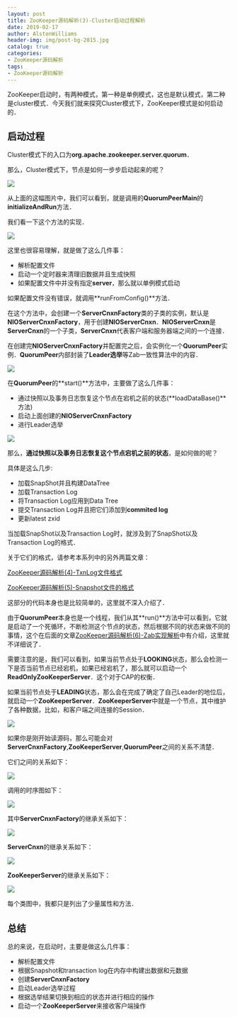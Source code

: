 ```yaml
---
layout: post
title: ZooKeeper源码解析(3)-Cluster启动过程解析
date: 2019-02-17
author: AlstonWilliams
header-img: img/post-bg-2015.jpg
catalog: true
categories:
- ZooKeeper源码解析
tags:
- ZooKeeper源码解析
---
```

ZooKeeper启动时，有两种模式，第一种是单例模式，这也是默认模式，第二种是cluster模式．今天我们就来探究Cluster模式下，ZooKeeper模式是如何启动的．

## 启动过程

Cluster模式下的入口为**org.apache.zookeeper.server.quorum**．

那么，Cluster模式下，节点是如何一步步启动起来的呢？


![](http://upload-images.jianshu.io/upload_images/4108852-6d364b9aad8dc17a.png?imageMogr2/auto-orient/strip%7CimageView2/2/w/1240)

从上面的这幅图片中，我们可以看到，就是调用的**QuorumPeerMain**的**initializeAndRun**方法．

我们看一下这个方法的实现．

![](http://upload-images.jianshu.io/upload_images/4108852-af174888e7a9ceff.png?imageMogr2/auto-orient/strip%7CimageView2/2/w/1240)

这里也很容易理解，就是做了这么几件事：

- 解析配置文件
- 启动一个定时器来清理旧数据并且生成快照
- 如果配置文件中并没有指定**server**，那么就以单例模式启动

如果配置文件没有错误，就调用**runFromConfig()**方法．

在这个方法中，会创建一个**ServerCnxnFactory**类的子类的实例，默认是**NIOServerCnxnFactory**，用于创建**NIOServerCnxn**．**NIOServerCnxn**是**ServerCnxn**的一个子类，**ServerCnxn**代表客户端和服务器端之间的一个连接．

在创建完**NIOServerCnxnFactory**并配置完之后，会实例化一个**QuorumPeer**实例．**QuorumPeer**内部封装了**Leader选举**等Zab一致性算法中的内容．

![](http://upload-images.jianshu.io/upload_images/4108852-acf7da0ddf725395.png?imageMogr2/auto-orient/strip%7CimageView2/2/w/1240)

在**QuorumPeer**的**start()**方法中，主要做了这么几件事：
- 通过快照以及事务日志恢复这个节点在宕机之前的状态(**loadDataBase()**方法)
- 启动上面创建的**NIOServerCnxnFactory**
- 进行Leader选举

![](http://upload-images.jianshu.io/upload_images/4108852-adaaaf0613a5da46.png?imageMogr2/auto-orient/strip%7CimageView2/2/w/1240)

那么，**通过快照以及事务日志恢复这个节点宕机之前的状态**，是如何做的呢？

具体是这么几步:
  - 加载SnapShot并且构建DataTree
  - 加载Transaction Log
  - 将Transaction Log应用到Data Tree
  - 提交Transaction Log并且把它们添加到**commited log**
  - 更新latest zxid

当加载SnapShot以及Transaction Log时，就涉及到了SnapShot以及Transaction Log的格式．

关于它们的格式，请参考本系列中的另外两篇文章：

[ZooKeeper源码解析(4)-TxnLog文件格式](http://www.jianshu.com/p/817602ce7128)

[ZooKeeper源码解析(5)-Snapshot文件的格式](http://www.jianshu.com/p/ee877261c54f)

这部分的代码本身也是比较简单的，这里就不深入介绍了．

由于**QuorumPeer**本身也是一个线程，我们从其**run()**方法中可以看到，它就是启动了一个死循环，不断检测这个节点的状态，然后根据不同的状态来做不同的事情，这个在后面的文章[ZooKeeper源码解析(6)-Zab实现解析](http://www.jianshu.com/p/357ca7c3b2af)中有介绍，这里就不详细说了．

需要注意的是，我们可以看到，如果当前节点处于**LOOKING**状态，那么会检测一下是否当前节点已经宕机，如果已经宕机了，那么就可以启动一个**ReadOnlyZooKeeperServer**．这个对于CAP的权衡．

如果当前节点处于**LEADING**状态，那么会在完成了确定了自己Leader的地位后，就启动一个**ZooKeeperServer**．**ZooKeeperServer**中就是一个节点，其中维护了各种数据，比如，和客户端之间连接的Session．

![](http://upload-images.jianshu.io/upload_images/4108852-0bab6834e2dc48fd.png?imageMogr2/auto-orient/strip%7CimageView2/2/w/1240)

如果你是刚开始读源码，那么可能会对**ServerCnxnFactory**,**ZooKeeperServer**,**QuorumPeer**之间的关系不清楚．

它们之间的关系如下：


![](http://upload-images.jianshu.io/upload_images/4108852-2f8cc63d49ed7cff.png?imageMogr2/auto-orient/strip%7CimageView2/2/w/1240)

调用的时序图如下：

![](http://upload-images.jianshu.io/upload_images/4108852-3ef733e3852556aa.png?imageMogr2/auto-orient/strip%7CimageView2/2/w/1240)



其中**ServerCnxnFactory**的继承关系如下：


![](http://upload-images.jianshu.io/upload_images/4108852-93954e2bf5cac664.png?imageMogr2/auto-orient/strip%7CimageView2/2/w/1240)

**ServerCnxn**的继承关系如下：


![](http://upload-images.jianshu.io/upload_images/4108852-f783bd4ed95e2edb.png?imageMogr2/auto-orient/strip%7CimageView2/2/w/1240)

**ZooKeeperServer**的继承关系如下：

![](http://upload-images.jianshu.io/upload_images/4108852-03a93b2e3b7f8fe6.png?imageMogr2/auto-orient/strip%7CimageView2/2/w/1240)

每个类图中，我都只是列出了少量属性和方法．

## 总结

总的来说，在启动时，主要是做这么几件事：

- 解析配置文件
- 根据Snapshot和transaction log在内存中构建出数据和元数据
- 创建**ServerCnxnFactory**
- 启动Leader选举过程
- 根据选举结果切换到相应的状态并进行相应的操作
- 启动一个**ZooKeeperServer**来接收客户端操作
